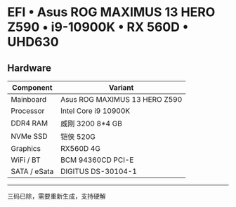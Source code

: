 # EFI • Asus ROG MAXIMUS 13 HERO Z590 • i9-10900K • RX 560D • UHD630 
## Hardware

| Component    | Variant            | 
|--------------|---------------------- |
| Mainboard    | Asus ROG MAXIMUS 13 HERO Z590      |                                       
| Processor    | Intel Core i9 10900K   | 
| DDR4 RAM     | 威刚 3200 8*4 GB |
| NVMe SSD     | 铠侠 520G    | 
| Graphics     | RX560D 4G     | 
| WiFi / BT    | BCM 94360CD PCI-E    | 
| SATA / eSata | DIGITUS DS-30104-1     | 
***
三码已除，需要重新生成，支持硬解
